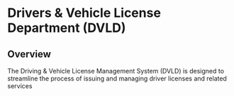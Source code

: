 # Drivers & Vehicle License Department (DVLD)

## Overview

The Driving & Vehicle License Management System (DVLD) is designed to streamline the process of issuing and managing driver licenses and related services
